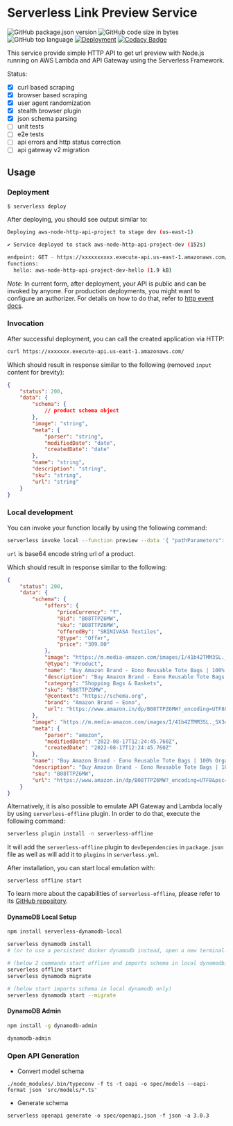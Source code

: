 <!--
title: 'Serverless Link Preview Service'
description: 'This service provide simple HTTP API to get url preview with Node.js running on AWS Lambda and API Gateway using the Serverless Framework.'
layout: Doc
framework: v3
platform: AWS
language: nodeJS
authorLink: 'https://github.com/openwishlist/preview'
authorName: 'Milind Singh'
authorAvatar: 'https://avatars1.githubusercontent.com/u/13742415?s=200&v=4'
-->

# Serverless Link Preview Service

![GitHub package.json version](https://img.shields.io/github/package-json/v/openwishlist/preview?color=dark-green) ![GitHub code size in bytes](https://img.shields.io/github/languages/code-size/openwishlist/preview) ![GitHub top language](https://img.shields.io/github/languages/top/openwishlist/preview) [![Deployment](https://github.com/openwishlist/preview/actions/workflows/deploy.yml/badge.svg?branch=main)](https://github.com/openwishlist/preview/actions/workflows/deploy.yml) [![Codacy Badge](https://app.codacy.com/project/badge/Grade/de29ea4c910f49a0bf80c0d4c55f03a8)](https://www.codacy.com/gh/openwishlist/preview/dashboard?utm_source=github.com&amp;utm_medium=referral&amp;utm_content=openwishlist/preview&amp;utm_campaign=Badge_Grade)

This service provide simple HTTP API to get url preview with Node.js running on AWS Lambda and API Gateway using the Serverless Framework.

Status:

- [x] curl based scraping
- [x] browser based scraping
- [x] user agent randomization
- [x] stealth browser plugin
- [x] json schema parsing
- [ ] unit tests
- [ ] e2e tests
- [ ] api errors and http status correction
- [ ] api gateway v2 migration

## Usage

### Deployment

```
$ serverless deploy
```

After deploying, you should see output similar to:

```bash
Deploying aws-node-http-api-project to stage dev (us-east-1)

✔ Service deployed to stack aws-node-http-api-project-dev (152s)

endpoint: GET - https://xxxxxxxxxx.execute-api.us-east-1.amazonaws.com/
functions:
  hello: aws-node-http-api-project-dev-hello (1.9 kB)
```

_Note_: In current form, after deployment, your API is public and can be invoked by anyone. For production deployments, you might want to configure an authorizer. For details on how to do that, refer to [http event docs](https://www.serverless.com/framework/docs/providers/aws/events/apigateway/).

### Invocation

After successful deployment, you can call the created application via HTTP:

```bash
curl https://xxxxxxx.execute-api.us-east-1.amazonaws.com/
```

Which should result in response similar to the following (removed `input` content for brevity):

```json
{
    "status": 200,
    "data": {
        "schema": {
            // product schema object
        },
        "image": "string",
        "meta": {
            "parser": "string",
            "modifiedDate": "date",
            "createdDate": "date"
        },
        "name": "string",
        "description": "string",
        "sku": "string",
        "url": "string"
    }
}
```

### Local development

You can invoke your function locally by using the following command:

```bash
serverless invoke local --function preview --data '{ "pathParameters": {"url":"aHR0cHM6Ly9hbXpuLmV1L2QvNzBPN2JMVQ=="}}'
```

`url` is base64 encode string url of a product.  

Which should result in response similar to the following:

```json
{
    "status": 200,
    "data": {
        "schema": {
            "offers": {
                "priceCurrency": "₹",
                "@id": "B08TTPZ6MW",
                "sku": "B08TTPZ6MW",
                "offeredBy": "SRINIVASA Textiles",
                "@type": "Offer",
                "price": "309.00"
            },
            "image": "https://m.media-amazon.com/images/I/41b42TMM3SL._SX342_SY445_.jpg",
            "@type": "Product",
            "name": "Buy Amazon Brand - Eono Reusable Tote Bags | 100% Organic Cotton Shopping/Grocery Bag | Eco-Friendly Bag | Sturdy Canvas Bag with 15kgs Capacity | Pack of 2 | Life happens. Coffee helps & Salty but sweet at Amazon.in",
            "description": "Buy Amazon Brand - Eono Reusable Tote Bags | 100% Organic Cotton Shopping/Grocery Bag | Eco-Friendly Bag | Sturdy Canvas Bag with 15kgs Capacity | Pack of 2 | Life happens. Coffee helps & Salty but sweet from Travel Tote Bags at Amazon.in. 30 days free exchange or return",
            "category": "Shopping Bags & Baskets",
            "sku": "B08TTPZ6MW",
            "@context": "https://schema.org",
            "brand": "Amazon Brand – Eono",
            "url": "https://www.amazon.in/dp/B08TTPZ6MW?_encoding=UTF8&psc=1&ref_=cm_sw_r_cp_ud_dp_YS0GEB7DADQSW3JE4K0X"
        },
        "image": "https://m.media-amazon.com/images/I/41b42TMM3SL._SX342_SY445_.jpg",
        "meta": {
            "parser": "amazon",
            "modifiedDate": "2022-08-17T12:24:45.760Z",
            "createdDate": "2022-08-17T12:24:45.760Z"
        },
        "name": "Buy Amazon Brand - Eono Reusable Tote Bags | 100% Organic Cotton Shopping/Grocery Bag | Eco-Friendly Bag | Sturdy Canvas Bag with 15kgs Capacity | Pack of 2 | Life happens. Coffee helps & Salty but sweet at Amazon.in",
        "description": "Buy Amazon Brand - Eono Reusable Tote Bags | 100% Organic Cotton Shopping/Grocery Bag | Eco-Friendly Bag | Sturdy Canvas Bag with 15kgs Capacity | Pack of 2 | Life happens. Coffee helps & Salty but sweet from Travel Tote Bags at Amazon.in. 30 days free exchange or return",
        "sku": "B08TTPZ6MW",
        "url": "https://www.amazon.in/dp/B08TTPZ6MW?_encoding=UTF8&psc=1&ref_=cm_sw_r_cp_ud_dp_YS0GEB7DADQSW3JE4K0X"
    }
}
```


Alternatively, it is also possible to emulate API Gateway and Lambda locally by using `serverless-offline` plugin. In order to do that, execute the following command:

```bash
serverless plugin install -n serverless-offline
```

It will add the `serverless-offline` plugin to `devDependencies` in `package.json` file as well as will add it to `plugins` in `serverless.yml`.

After installation, you can start local emulation with:

```
serverless offline start
```

To learn more about the capabilities of `serverless-offline`, please refer to its [GitHub repository](https://github.com/dherault/serverless-offline).

#### DynamoDB Local Setup
```bash
npm install serverless-dynamodb-local 
```	

```bash
serverless dynamodb install 
# (or to use a persistent docker dynamodb instead, open a new terminal: cd ./dynamodb && docker-compose up -d)

# (below 2 commands start offline and imports schema in local dynamodb)
serverless offline start
serverless dynamodb migrate

# (below start imports schema in local dynamodb only)
serverless dynamodb start --migrate 
```

#### DynamoDB Admin

```bash
npm install -g dynamodb-admin

dynamodb-admin
```

### Open API Generation

- Convert model schema

`./node_modules/.bin/typeconv -f ts -t oapi -o spec/models --oapi-format json 'src/models/*.ts'`

- Generate schema

`serverless openapi generate -o spec/openapi.json -f json -a 3.0.3`
